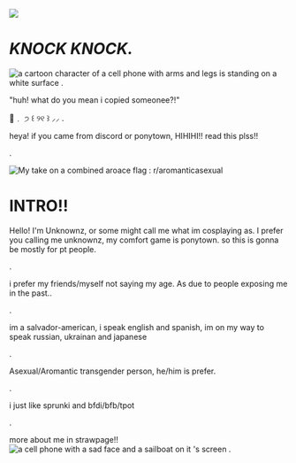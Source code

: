 ![](https://api.visitorbadge.io/api/VisitorHit?user=officially-sevenfan&repo=officially-sevenfan-badge&countColor=%70F0FB)
# *KNOCK KNOCK.*
<img src="https://media1.tenor.com/m/gkOheQOqZBMAAAAC/mephone4-inanimate-insanity.gif" alt="a cartoon character of a cell phone with arms and legs is standing on a white surface ."/>

"huh! what do you mean i copied someonee?!"

🍦﹒    ੭ ꒰ ୨୧ ꒱ ⸝⸝
.

heya! if you came from discord or ponytown, HIHIHI!! read this plss!!

.

<img src="https://preview.redd.it/0e6d8p4nj4u81.png?width=640&amp;crop=smart&amp;auto=webp&amp;s=d0ceee85e28afa7b6264280de275a80c3715c0ff" alt="My take on a combined aroace flag : r/aromanticasexual"/>


# INTRO!!

Hello! I'm Unknownz, or some might call me what im cosplaying as. I prefer you calling me unknownz, my comfort game is ponytown. so this is gonna be mostly for pt people.

.

i prefer my friends/myself not saying my age. As due to people exposing me in the past..

.

im a salvador-american, i speak english and spanish, im on my way to speak russian, ukrainan and japanese

.

Asexual/Aromantic transgender person, he/him is prefer.

.

i just like sprunki and bfdi/bfb/tpot

.

more about me in strawpage!! 
<img src="https://media1.tenor.com/m/502GjS72N3IAAAAC/mephone4-inanimate-insanity-mephone4.gif" alt="a cell phone with a sad face and a sailboat on it &#39;s screen ."/>

